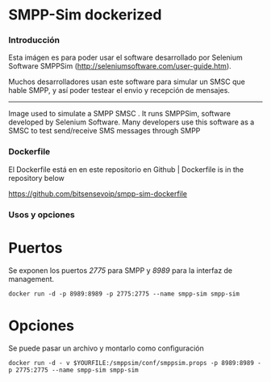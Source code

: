 # SMPP-Sim dockerized   

### Introducción

Esta imágen es para poder usar el software desarrollado por Selenium Software SMPPSim (http://seleniumsoftware.com/user-guide.htm). 

Muchos desarrolladores usan este software para simular un SMSC que hable SMPP, y así poder testear el envio y recepción de mensajes.

----
Image used to simulate a SMPP SMSC . It runs SMPPSim, software developed by Selenium Software. Many developers use this software as a SMSC to test send/receive SMS messages through SMPP

### Dockerfile

El Dockerfile está en en este repositorio en Github | Dockerfile is in the repository below

https://github.com/bitsensevoip/smpp-sim-dockerfile

### Usos y opciones

# Puertos
Se exponen los puertos *2775* para SMPP y  *8989* para la interfaz de management.

    docker run -d -p 8989:8989 -p 2775:2775 --name smpp-sim smpp-sim

# Opciones
Se puede pasar un archivo y montarlo como configuración

    docker run -d - v $YOURFILE:/smppsim/conf/smppsim.props -p 8989:8989 -p 2775:2775 --name smpp-sim smpp-sim
